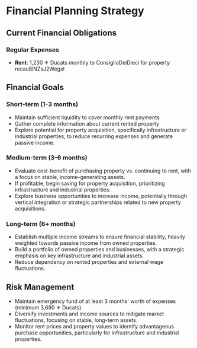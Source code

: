 # Financial Planning Strategy

## Current Financial Obligations

### Regular Expenses
- **Rent**: 1,230 ⚜️ Ducats monthly to ConsiglioDeiDieci for property recau8lNZsJ2Wegxl

## Financial Goals

### Short-term (1-3 months)
- Maintain sufficient liquidity to cover monthly rent payments
- Gather complete information about current rented property
- Explore potential for property acquisition, specifically infrastructure or industrial properties, to reduce recurring expenses and generate passive income.

### Medium-term (3-6 months)
- Evaluate cost-benefit of purchasing property vs. continuing to rent, with a focus on stable, income-generating assets.
- If profitable, begin saving for property acquisition, prioritizing infrastructure and industrial properties.
- Explore business opportunities to increase income, potentially through vertical integration or strategic partnerships related to new property acquisitions.

### Long-term (6+ months)
- Establish multiple income streams to ensure financial stability, heavily weighted towards passive income from owned properties.
- Build a portfolio of owned properties and businesses, with a strategic emphasis on key infrastructure and industrial assets.
- Reduce dependency on rented properties and external wage fluctuations.

## Risk Management
- Maintain emergency fund of at least 3 months' worth of expenses (minimum 3,690 ⚜️ Ducats)
- Diversify investments and income sources to mitigate market fluctuations, focusing on stable, long-term assets.
- Monitor rent prices and property values to identify advantageous purchase opportunities, particularly for infrastructure and industrial properties.
